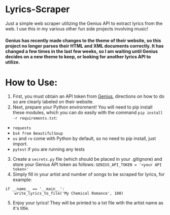 # Lyrics-Scraper
Just a simple web scraper utilizing the Genius API to extract lyrics from the web. I use this in my various other fun side projects involving music!

#### Genius has recently made changes to the theme of their website, so this project no longer parses their HTML and XML documents correctly. It has changed a few times in the last few weeks, so I am waiting until Genius decides on a new theme to keep, or looking for another lyrics API to utilize.

# How to Use:

1. First, you must obtain an API token from [Genius](https://docs.genius.com/), directions on how to do so are clearly labeled on their website.
2. Next, prepare your Python environment! You will need to pip install these modules, which you can do easily with the command `pip install -r requirements.txt`:
  - `requests`
  - `bs4 from BeautifulSoup`
  - `os` and `re` come with Python by default, so no need to pip install, just import.
  - `pytest` if you are running any tests
3. Create a `secrets.py` file (which should be placed in your .gitignore) and store your Genius API token as follows:
`GENIUS_API_TOKEN = '<your API token>'`
4. Simply fill in your artist and number of songs to be scraped for lyrics, for example:
```
if __name__ == '__main__':
    write_lyrics_to_file('My Chemical Romance', 100)
```
5. Enjoy your lyrics! They will be printed to a txt file with the artist name as it's title.

